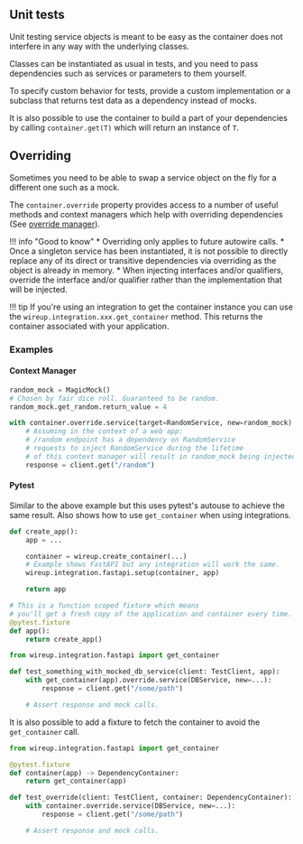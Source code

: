 ## Unit tests

Unit testing service objects is meant to be easy as the container does not interfere in
any way with the underlying classes.

Classes can be instantiated as usual in tests, and you need to pass dependencies 
such as services or parameters to them yourself.

To specify custom behavior for tests, provide a custom implementation 
or a subclass that returns test data as a dependency instead of mocks.

It is also possible to use the container to build a part of your dependencies by
calling `container.get(T)` which will return an instance of `T`.

## Overriding

Sometimes you need to be able to swap a service object on the fly for a different one such as a mock.

The `container.override` property provides access to a number of useful methods and context managers
which help with overriding dependencies 
(See [override manager](class/override_manager.md)).


!!! info "Good to know"
    * Overriding only applies to future autowire calls.
    * Once a singleton service has been instantiated, it is not possible to directly replace
    any of its direct or transitive dependencies via overriding as the object is already in memory.
    * When injecting interfaces and/or qualifiers, override the interface and/or qualifier 
    rather than the implementation that will be injected.


!!! tip
    If you're using an integration to get the container instance you can use the `wireup.integration.xxx.get_container` 
    method. This returns the container associated with your application.

### Examples

#### Context Manager
```python
random_mock = MagicMock()
# Chosen by fair dice roll. Guaranteed to be random.
random_mock.get_random.return_value = 4

with container.override.service(target=RandomService, new=random_mock):
    # Assuming in the context of a web app:
    # /random endpoint has a dependency on RandomService
    # requests to inject RandomService during the lifetime
    # of this context manager will result in random_mock being injected instead.
    response = client.get("/random")
```

#### Pytest

Similar to the above example but this uses pytest's autouse to achieve the same result.
Also shows how to use `get_container` when using integrations.

```python title="app.py"
def create_app():
    app = ...

    container = wireup.create_container(...)
    # Example shows FastAPI but any integration will work the same.
    wireup.integration.fastapi.setup(container, app)

    return app
```

```python title="conftest.py"
# This is a function scoped fixture which means 
# you'll get a fresh copy of the application and container every time.
@pytest.fixture
def app():
    return create_app()
```

```python title="some_test_file.py"
from wireup.integration.fastapi import get_container

def test_something_with_mocked_db_service(client: TestClient, app):
    with get_container(app).override.service(DBService, new=...):
        response = client.get("/some/path")

    # Assert response and mock calls.
```

It is also possible to add a fixture to fetch the container to avoid the `get_container` call.

```python title="conftest.py"
from wireup.integration.fastapi import get_container

@pytest.fixture
def container(app) -> DependencyContainer:
    return get_container(app)
```

```python title="some_test_file.py"
def test_override(client: TestClient, container: DependencyContainer):
    with container.override.service(DBService, new=...):
        response = client.get("/some/path")

    # Assert response and mock calls.
```